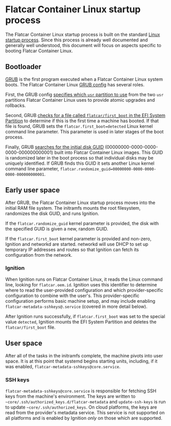 # Flatcar Container Linux startup process

The Flatcar Container Linux startup process is built on the standard [Linux startup process][linux-startup]. Since this process is already well documented and generally well understood, this document will focus on aspects specific to booting Flatcar Container Linux.

## Bootloader

[GRUB][grub] is the first program executed when a Flatcar Container Linux system boots. The Flatcar Container Linux [GRUB config][grub-config] has several roles.

First, the GRUB config [specifies which `usr` partition to use][gptprio.next] from the two `usr` partitions Flatcar Container Linux uses to provide atomic upgrades and rollbacks.

Second, GRUB [checks for a file called `flatcar/first_boot` in the EFI System Partition][check-file] to determine if this is the first time a machine has booted. If that file is found, GRUB sets the `flatcar.first_boot=detected` Linux kernel command line parameter. This parameter is used in later stages of the boot process.

Finally, GRUB [searches for the initial disk GUID][search-guid] (00000000-0000-0000-0000-000000000001) built into Flatcar Container Linux images. This GUID is randomized later in the boot process so that individual disks may be uniquely identified. If GRUB finds this GUID it sets another Linux kernel command line parameter, `flatcar.randomize_guid=00000000-0000-0000-0000-000000000001`.

## Early user space

After GRUB, the Flatcar Container Linux startup process moves into the initial RAM file system. The initramfs mounts the root filesystem, randomizes the disk GUID, and runs Ignition.

If the `flatcar.randomize_guid` kernel parameter is provided, the disk with the specified GUID is given a new, random GUID.

If the `flatcar.first_boot` kernel parameter is provided and non-zero, Ignition and networkd are started. networkd will use DHCP to set up temporary IP addresses and routes so that Ignition can fetch its configuration from the network.

### Ignition

When Ignition runs on Flatcar Container Linux, it reads the Linux command line, looking for `flatcar.oem.id`. Ignition uses this identifier to determine where to read the user-provided configuration and which provider-specific configuration to combine with the user's. This provider-specific configuration performs basic machine setup, and may include enabling `flatcar-metadata-sshkeys@.service` (covered in more detail below).

After Ignition runs successfully, if `flatcar.first_boot` was set to the special value `detected`, Ignition mounts the EFI System Partition and deletes the `flatcar/first_boot` file.

## User space

After all of the tasks in the initramfs complete, the machine pivots into user space. It is at this point that systemd begins starting units, including, if it was enabled, `flatcar-metadata-sshkeys@core.service`.

### SSH keys

`flatcar-metadata-sshkeys@core.service` is responsible for fetching SSH keys from the machine's environment. The keys are written to `~core/.ssh/authorized_keys.d/flatcar-metadata` and `update-ssh-keys` is run to update `~core/.ssh/authorized_keys`. On cloud platforms, the keys are read from the provider's metadata service. This service is not supported on all platforms and is enabled by Ignition *only* on those which are supported.

[check-file]: https://github.com/flatcar-linux/scripts/blob/9e1c23f3f44d2751076e770f43f7a6db05d49652/build_library/grub.cfg#L68-L71
[gptprio.next]: https://github.com/flatcar-linux/scripts/blob/9e1c23f3f44d2751076e770f43f7a6db05d49652/build_library/grub.cfg#L132
[grub]: https://www.gnu.org/software/grub/
[grub-config]: https://github.com/flatcar-linux/scripts/blob/9e1c23f3f44d2751076e770f43f7a6db05d49652/build_library/grub.cfg
[linux-startup]: https://en.wikipedia.org/wiki/Linux_startup_process
[search-guid]: https://github.com/flatcar-linux/scripts/blob/9e1c23f3f44d2751076e770f43f7a6db05d49652/build_library/grub.cfg#L73-L78
